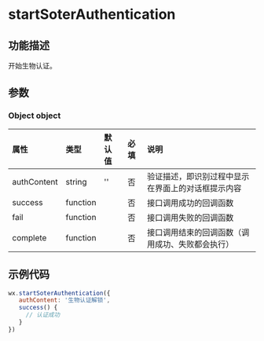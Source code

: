 # startSoterAuthentication
## 功能描述

开始生物认证。

## 参数

### Object object

| 属性             | 类型           | 默认值 | 必填 | 说明                                                         |
| :--------------- | :------------- | :----- | :--- | :----------------------------------------------------------- |
| authContent      | string         | ''     | 否   | 验证描述，即识别过程中显示在界面上的对话框提示内容           |
| success          | function       |        | 否   | 接口调用成功的回调函数                                       |
| fail             | function       |        | 否   | 接口调用失败的回调函数                                       |
| complete         | function       |        | 否   | 接口调用结束的回调函数（调用成功、失败都会执行）             |

## 示例代码

```js
wx.startSoterAuthentication({
   authContent: '生物认证解锁',
   success() {
     // 认证成功
   }
})
```